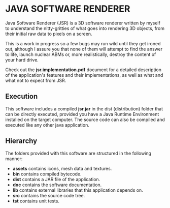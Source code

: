 JAVA SOFTWARE RENDERER
======================

Java Software Renderer (JSR) is a 3D software renderer written by
myself to understand the nitty-gritties of what goes into rendering
3D objects, from their initial raw data to pixels on a screen.

This is a work in progress so a few bugs may run wild until they get
ironed out, although I assure you that none of them will attempt to find the
answer to life, launch nuclear ABMs or, more realistically, destroy the
content of your hard drive.

Check out the __jsr.implementation.pdf__ document for a detailed
description of the application's features and their implementations, as
well as what and what not to expect from JSR.


Execution
---------
This software includes a compiled __jsr.jar__ in the dist (distribution) folder
that can be directly executed, provided you have a Java Runtime Environment
installed on the target computer. The source code can also be compiled and
executed like any other java application.


Hierarchy
---------
The folders provided with this software are structured in the following manner:
* __assets__ contains icons, mesh data and textures.
* __bin__ contains compiled bytecode.
* __dist__ contains a JAR file of the application.
* __doc__ contains the software documentation.
* __lib__ contains external libraries that this application depends on.
* __src__ contains the source code tree.
* __tst__ contains unit tests.